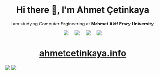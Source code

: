 <h1 align='center'> Hi there 👋, I'm Ahmet Çetinkaya</h1>

<p align='center'>
  I am studying Computer Engineering at <b>Mehmet Akif Ersoy University</b>. 
</p>

<p align='center'>
  <a href="https://gist.github.com/ahmet-cetinkaya"><img src="https://img.shields.io/badge/gist-100000?style=for-the-badge&logo=github&logoColor=white" /></a>&nbsp;&nbsp;&nbsp;&nbsp;
  <a href="https://twitter.com/ahmet4cetinkaya"><img src="https://img.shields.io/badge/twitter-%231DA1F2.svg?&style=for-the-badge&logo=twitter&logoColor=white" /></a>&nbsp;&nbsp;&nbsp;&nbsp;
  <a href="https://www.linkedin.com/in/ahmet-cetinkaya/"><img src="https://img.shields.io/badge/linkedin-%230077B5.svg?&style=for-the-badge&logo=linkedin&logoColor=white" /></a>&nbsp;&nbsp;&nbsp;&nbsp;
 <a href="mailto:ahmet4cetinkaya@outlook.com"><img src="https://img.shields.io/badge/Outlook-0078D4.svg?&style=for-the-badge&logo=microsoft%20outlook&logoColor=white" /></a>
</p>
<h1 align='center'>
  <a href="https://ahmetcetinkaya.info/" target="_blank">ahmetcetinkaya.info</a>
</h1>

<a href="https://github.com/ahmet-cetinkaya"><img align="center" src="https://github-readme-stats.vercel.app/api?username=ahmet-cetinkaya&show_icons=true&bg_color=0d1117&text_color=bdc3c7&title_color=f1c40f&icon_color=f1c40f&hide_border=true" /></a>
<a href="https://github.com/ahmet-cetinkaya"><img align="center" src="https://github-readme-stats.vercel.app/api/top-langs/?username=ahmet-cetinkaya&bg_color=0d1117&text_color=bdc3c7&title_color=f1c40f&hide_border=true&layout=compact&langs_count=10" /></a>
